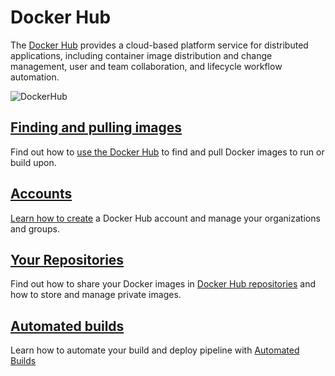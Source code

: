<!--[metadata]>
+++
title = "The Docker Hub"
description = "The Docker Help documentation home"
keywords = ["Docker, docker, registry, accounts, plans, Dockerfile, Docker Hub, docs, documentation, accounts, organizations, repositories,  groups"]
[menu.main]
parent = "smn_pubhub"
+++
<![end-metadata]-->

# Docker Hub

The [Docker Hub](https://hub.docker.com) provides a cloud-based platform service
for distributed applications, including container image distribution and change
management, user and team collaboration, and lifecycle workflow automation.

![DockerHub](/docker-hub/hub-images/hub.png)

## [Finding and pulling images](userguide.md)

Find out how to [use the Docker Hub](userguide.md) to find and pull Docker
images to run or build upon.

## [Accounts](accounts.md)

[Learn how to create](accounts.md) a Docker Hub
account and manage your organizations and groups.

## [Your Repositories](repos.md)

Find out how to share your Docker images in [Docker Hub
repositories](repos.md) and how to store and manage private images.

## [Automated builds](builds.md)

Learn how to automate your build and deploy pipeline with [Automated
Builds](builds.md)

